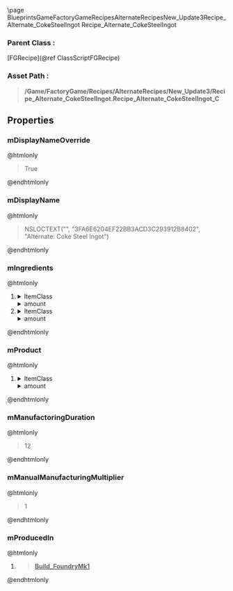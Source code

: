 \page BlueprintsGameFactoryGameRecipesAlternateRecipesNew_Update3Recipe_Alternate_CokeSteelIngot Recipe_Alternate_CokeSteelIngot
### Parent Class :
[FGRecipe](@ref ClassScriptFGRecipe)
### Asset Path :
<b><blockquote>/Game/FactoryGame/Recipes/AlternateRecipes/New_Update3/Recipe_Alternate_CokeSteelIngot.Recipe_Alternate_CokeSteelIngot_C</blockquote></b>
## Properties

### mDisplayNameOverride
@htmlonly
<blockquote>True</blockquote>
@endhtmlonly

### mDisplayName
@htmlonly
<blockquote>NSLOCTEXT("", "3FA6E6204EF22BB3ACD3C293912B8402", "Alternate: Coke Steel Ingot")</blockquote>
@endhtmlonly

### mIngredients
@htmlonly
<ol>
<li>
<details>
 <summary>ItemClass</summary>
<b><a href="_blueprints_game_factory_game_resource_raw_resources_ore_iron_desc__ore_iron.html"><blockquote>Desc_OreIron</blockquote></a></b>
</details>
<details>
 <summary>amount</summary>
<blockquote>15</blockquote>
</details>
</li>
<li>
<details>
 <summary>ItemClass</summary>
<b><a href="_blueprints_game_factory_game_resource_parts_petroleum_coke_desc__petroleum_coke.html"><blockquote>Desc_PetroleumCoke</blockquote></a></b>
</details>
<details>
 <summary>amount</summary>
<blockquote>15</blockquote>
</details>
</li>
</ol>
@endhtmlonly

### mProduct
@htmlonly
<ol>
<li>
<details>
 <summary>ItemClass</summary>
<b><a href="_blueprints_game_factory_game_resource_parts_steel_ingot_desc__steel_ingot.html"><blockquote>Desc_SteelIngot</blockquote></a></b>
</details>
<details>
 <summary>amount</summary>
<blockquote>20</blockquote>
</details>
</li>
</ol>
@endhtmlonly

### mManufactoringDuration
@htmlonly
<blockquote>12</blockquote>
@endhtmlonly

### mManualManufacturingMultiplier
@htmlonly
<blockquote>1</blockquote>
@endhtmlonly

### mProducedIn
@htmlonly
<ol>
<li>
<b><a href="_blueprints_game_factory_game_buildable_factory_foundry_mk1_build__foundry_mk1.html"><blockquote>Build_FoundryMk1</blockquote></a></b>
</li>
</ol>
@endhtmlonly

